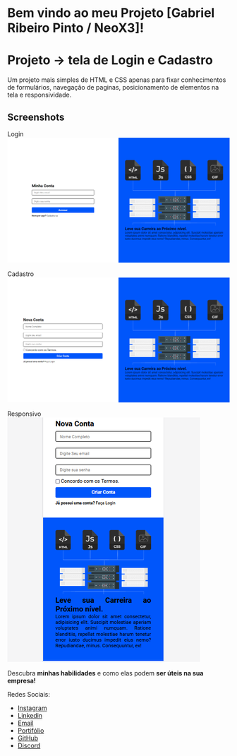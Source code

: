 # Bem vindo ao meu Projeto [Gabriel Ribeiro Pinto / NeoX3]!

# Projeto -> tela de Login e Cadastro

Um projeto mais simples de HTML e CSS apenas para fixar conhecimentos de formulários, navegação de paginas, posicionamento de elementos na tela e responsividade.

## Screenshots

Login
![App Screenshot](/assets/Login.png)

Cadastro
![App Screenshot](/assets/Cadastro.png)

Responsivo
![App Screenshot](/assets/Responsivo.png)

Descubra **minhas habilidades** e como elas podem **ser úteis na sua empresa!**

Redes Sociais:

* [Instagram](https://www.instagram.com/g.ribeiro.p/)
* [Linkedin](https://www.linkedin.com/in/gabriel-ribeiro-pinto/)
* [Email](gabriel.grp@gmail.com)
* [Portifólio](https://gabrielneox3.github.io/Portifolio-Profissional/)
* [GitHub](https://github.com/GabrielNeoX3)
* [Discord](https://discord.com/invite/9VFdTpNGfJ)
